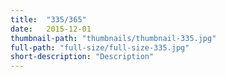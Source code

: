 ```yaml
---
title:  "335/365"
date:   2015-12-01
thumbnail-path: "thumbnails/thumbnail-335.jpg"
full-path: "full-size/full-size-335.jpg"
short-description: "Description"
---
```

